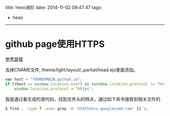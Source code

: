 title: hexo进阶
date: 2014-11-02 09:47:47
tags:
- hexo

---

# github page使用HTTPS

[参考链接](https://konklone.com/post/github-pages-now-supports-https-so-use-it)

去掉CNAME文件, theme/light/layout/_partial/head.ejs里面添加。
```javascript
var host = "YOURDOMAIN.github.io";
if ((host == window.location.host) && (window.location.protocol != "https:"))
    window.location.protocol = "https";
```
我是通过看生成的源代码，找到文件头的特点，通过如下命令搜索到相关文件的
```bash
$ find . -type f -exec grep -H 'html5shiv.googlecode.com' {} \;
```
